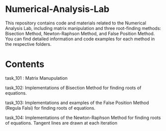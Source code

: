 # Numerical-Analysis-Lab
This repository contains code and materials related to the Numerical Analysis Lab, including matrix manipulation and three root-finding methods: Bisection Method, Newton-Raphson Method, and False Position Method. You can find detailed information and code examples for each method in the respective folders.
# Contents
task_101 : Matrix Manupulation

task_102: Implementations of Bisection Method for finding roots of equations.

task_103: Implementations and examples of the False Position Method (Regula Falsi) for finding roots of equations.

task_104: Implementations of the Newton-Raphson Method for finding roots of equations. Tangent lines are drawn at each iteration

